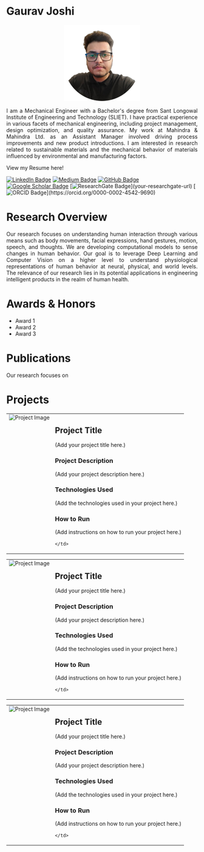 # Gaurav Joshi

<p align="center">
  <img src="./profilepic.png" alt="Profile Picture" width="200"/>
  <br>
  <samp>
    <p align="justify"> 
     I am a Mechanical Engineer with a Bachelor's degree from Sant Longowal Institute of Engineering and Technology (SLIET). I have practical experience in various facets of mechanical engineering, including project management, design optimization, and quality assurance. My work at Mahindra & Mahindra Ltd. as an Assistant Manager involved driving process improvements and new product introductions. I am interested in research related to sustainable materials and the mechanical behavior of materials influenced by environmental and manufacturing factors. 
      </p>
  </samp>
</p>




View my Resume here!

[![LinkedIn Badge](https://img.shields.io/badge/-LinkedIn-blue?style=flat-square&logo=linkedin&logoColor=white&link=your-linkedin-url%29)](https://www.linkedin.com/in/mastersinusoidal/)
[![Medium Badge](https://img.shields.io/badge/-Medium-black?style=flat-square&logo=medium&logoColor=white&link=your-medium-url%29)](https://medium.com/@mastersinusoidal)
[![GitHub Badge](https://img.shields.io/badge/-GitHub-181717?style=flat-square&logo=github&logoColor=white&link=your-github-url%29)](https://github.com/mastersinusoidal)
[![Google Scholar Badge](https://img.shields.io/badge/-Google_Scholar-blue?style=flat-square&logo=google-scholar&logoColor=white&link=your-google-scholar-url%29)](your-google-scholar-url)
[![ResearchGate Badge](https://img.shields.io/badge/-ResearchGate-green?)](your-researchgate-url)
[![ORCID Badge](https://img.shields.io/badge/-ORCID-green?)](https://orcid.org/0000-0002-4542-9690)

# Research Overview
<p align="justify"> 
Our research focuses on understanding human interaction through various means such as body movements, facial expressions, hand gestures, motion, speech, and thoughts. We are developing computational models to sense changes in human behavior. Our goal is to leverage Deep Learning and Computer Vision on a higher level to understand physiological representations of human behavior at neural, physical, and world levels. The relevance of our research lies in its potential applications in engineering intelligent products in the realm of human health.
  </p>

# Awards & Honors
* Award 1
* Award 2
* Award 3

# Publications
<p align="justify"> 
Our research focuses on 
  </p>

  
# Projects
  <table border="0">
  <tr>
    <td valign="top"><img src="IMAGE_URL" alt="Project Image" width="1000"/></td>
    <td valign="top">

## Project Title
(Add your project title here.)

### Project Description
(Add your project description here.)

### Technologies Used
(Add the technologies used in your project here.)

### How to Run
(Add instructions on how to run your project here.)

    </td>
  </tr>
</table>

 <table border="0">
  <tr>
    <td valign="top"><img src="IMAGE_URL" alt="Project Image" width="500"/></td>
    <td valign="top">

## Project Title
(Add your project title here.)

### Project Description
(Add your project description here.)

### Technologies Used
(Add the technologies used in your project here.)

### How to Run
(Add instructions on how to run your project here.)

    </td>
  </tr>
</table>

 <table border="0">
  <tr>
    <td valign="top"><img src="IMAGE_URL" alt="Project Image" width="500"/></td>
    <td valign="top">

## Project Title
(Add your project title here.)

### Project Description
(Add your project description here.)

### Technologies Used
(Add the technologies used in your project here.)

### How to Run
(Add instructions on how to run your project here.)

    </td>
  </tr>
</table>




